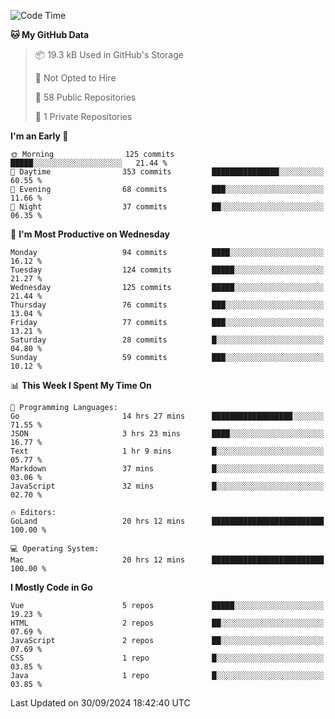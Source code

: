 <!--START_SECTION:waka-->
![Code Time](http://img.shields.io/badge/Code%20Time-1%2C296%20hrs%2042%20mins-blue)

**🐱 My GitHub Data** 

> 📦 19.3 kB Used in GitHub's Storage 
 > 
> 🚫 Not Opted to Hire
 > 
> 📜 58 Public Repositories 
 > 
> 🔑 1 Private Repositories 
 > 
**I'm an Early 🐤** 

```text
🌞 Morning                125 commits         █████░░░░░░░░░░░░░░░░░░░░   21.44 % 
🌆 Daytime                353 commits         ███████████████░░░░░░░░░░   60.55 % 
🌃 Evening                68 commits          ███░░░░░░░░░░░░░░░░░░░░░░   11.66 % 
🌙 Night                  37 commits          ██░░░░░░░░░░░░░░░░░░░░░░░   06.35 % 
```
📅 **I'm Most Productive on Wednesday** 

```text
Monday                   94 commits          ████░░░░░░░░░░░░░░░░░░░░░   16.12 % 
Tuesday                  124 commits         █████░░░░░░░░░░░░░░░░░░░░   21.27 % 
Wednesday                125 commits         █████░░░░░░░░░░░░░░░░░░░░   21.44 % 
Thursday                 76 commits          ███░░░░░░░░░░░░░░░░░░░░░░   13.04 % 
Friday                   77 commits          ███░░░░░░░░░░░░░░░░░░░░░░   13.21 % 
Saturday                 28 commits          █░░░░░░░░░░░░░░░░░░░░░░░░   04.80 % 
Sunday                   59 commits          ███░░░░░░░░░░░░░░░░░░░░░░   10.12 % 
```


📊 **This Week I Spent My Time On** 

```text
💬 Programming Languages: 
Go                       14 hrs 27 mins      ██████████████████░░░░░░░   71.55 % 
JSON                     3 hrs 23 mins       ████░░░░░░░░░░░░░░░░░░░░░   16.77 % 
Text                     1 hr 9 mins         █░░░░░░░░░░░░░░░░░░░░░░░░   05.77 % 
Markdown                 37 mins             █░░░░░░░░░░░░░░░░░░░░░░░░   03.06 % 
JavaScript               32 mins             █░░░░░░░░░░░░░░░░░░░░░░░░   02.70 % 

🔥 Editors: 
GoLand                   20 hrs 12 mins      █████████████████████████   100.00 % 

💻 Operating System: 
Mac                      20 hrs 12 mins      █████████████████████████   100.00 % 
```

**I Mostly Code in Go** 

```text
Vue                      5 repos             █████░░░░░░░░░░░░░░░░░░░░   19.23 % 
HTML                     2 repos             ██░░░░░░░░░░░░░░░░░░░░░░░   07.69 % 
JavaScript               2 repos             ██░░░░░░░░░░░░░░░░░░░░░░░   07.69 % 
CSS                      1 repo              █░░░░░░░░░░░░░░░░░░░░░░░░   03.85 % 
Java                     1 repo              █░░░░░░░░░░░░░░░░░░░░░░░░   03.85 % 
```




 Last Updated on 30/09/2024 18:42:40 UTC
<!--END_SECTION:waka-->
